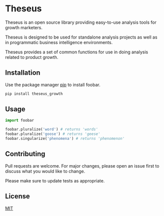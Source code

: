 # Theseus

Theseus is an open source library providing easy-to-use analysis tools for growth marketers. 

Theseus is designed to be used for standalone analysis projects as well as in programmatic business intelligence environments. 

Theseus provides a set of common functions for use in doing analysis related to product growth.

## Installation

Use the package manager [pip](https://pip.pypa.io/en/stable/) to install foobar.

```bash
pip install theseus_growth
```

## Usage

```python
import foobar

foobar.pluralize('word') # returns 'words'
foobar.pluralize('goose') # returns 'geese'
foobar.singularize('phenomena') # returns 'phenomenon'
```

## Contributing
Pull requests are welcome. For major changes, please open an issue first to discuss what you would like to change.

Please make sure to update tests as appropriate.

## License
[MIT](https://choosealicense.com/licenses/mit/)